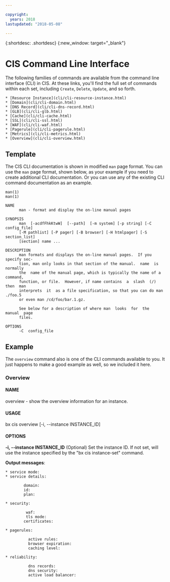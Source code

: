 ```yaml
---

copyright:
  years: 2018
lastupdated: "2018-05-08"

---
```


{:shortdesc: .shortdesc}
{:new_window: target="_blank"}

# CIS Command Line Interface
The following families of commands are available from the command line interface (CLI) in CIS. At these links, you'll find the full set of commands within each set, including `Create`, `Delete`, `Update`, and so forth.
  
    * [Resource Instance](cli/cli-resource-instance.html)
    * [Domain](cli/cli-domain.html)
    * [DNS Record](cli/cli-dns-record.html)
    * [GLB](cli/cli-glb.html)
    * [Cache](cli/cli-cache.html)
    * [SSL](cli/cli-ssl.html)
    * [WAF](cli/cli-waf.html)
    * [Pagerule](cli/cli-pagerule.html)
    * [Metrics](cli/cli-metrics.html)
    * [Overview](cli/cli-overview.html)


## Template

The CIS CLI documentation is shown in modified `man` page format. You can use the `man` page format, shown below, as your example if you need to create additional CLI documentation. Or you can use any of the existing CLI command documentation as an example.

```
man(1)                                                                  man(1)

NAME
      man - format and display the on-line manual pages

SYNOPSIS
      man  [-acdfFhkKtwW]  [--path]  [-m system] [-p string] [-C config_file]
      [-M pathlist] [-P pager] [-B browser] [-H htmlpager] [-S  section_list]
      [section] name ...

DESCRIPTION
      man formats and displays the on-line manual pages.  If you specify sec-
      tion, man only looks in that section of the manual.  name  is  normally
      the  name of the manual page, which is typically the name of a command,
      function, or file.  However, if name contains  a  slash  (/)  then  man
      interprets  it  as a file specification, so that you can do man ./foo.5
      or even man /cd/foo/bar.1.gz.

      See below for a description of where man  looks  for  the  manual  page
      files.

OPTIONS
      -C  config_file
```

## Example

The `overview` command also is one of the CLI commands available to you. It just happens to make a good example as well, so we included it here.


### Overview

#### NAME
  overview - show the overview information for an instance. 

#### USAGE
  bx cis overview [-i, --instance INSTANCE_ID] 

#### OPTIONS
 **-i, --instance INSTANCE_ID**  (Optional) Set the instance ID. If not set, will use the instance specified by the "bx cis instance-set" command.

**Output messages**:

    * service mode:
    * service details:

            domain:
            id:
            plan:

    * security:

             waf:
             tls mode:
            certificates:

    * pagerules:

              active rules:
              browser expiration:
              caching level:

    * reliability:

              dns records:
              dns security:
              active load balancer:
